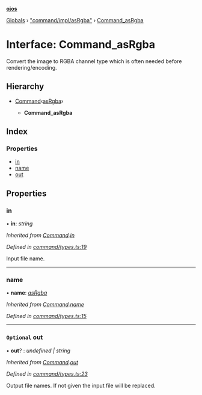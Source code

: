 **[ojos](../README.md)**

[Globals](../README.md) › ["command/impl/asRgba"](../modules/_command_impl_asrgba_.md) › [Command_asRgba](_command_impl_asrgba_.command_asrgba.md)

# Interface: Command_asRgba

Convert the image to RGBA channel type which is often needed before rendering/encoding.

## Hierarchy

* [Command](_command_types_.command.md)‹[asRgba](../enums/_command_types_.commandname.md#asrgba)›

  * **Command_asRgba**

## Index

### Properties

* [in](_command_impl_asrgba_.command_asrgba.md#in)
* [name](_command_impl_asrgba_.command_asrgba.md#name)
* [out](_command_impl_asrgba_.command_asrgba.md#optional-out)

## Properties

###  in

• **in**: *string*

*Inherited from [Command](_command_types_.command.md).[in](_command_types_.command.md#in)*

*Defined in [command/types.ts:19](https://github.com/cancerberoSgx/mirada/blob/f2ba50d/ojos/src/command/types.ts#L19)*

Input file name.

___

###  name

• **name**: *[asRgba](../enums/_command_types_.commandname.md#asrgba)*

*Inherited from [Command](_command_types_.command.md).[name](_command_types_.command.md#name)*

*Defined in [command/types.ts:15](https://github.com/cancerberoSgx/mirada/blob/f2ba50d/ojos/src/command/types.ts#L15)*

___

### `Optional` out

• **out**? : *undefined | string*

*Inherited from [Command](_command_types_.command.md).[out](_command_types_.command.md#optional-out)*

*Defined in [command/types.ts:23](https://github.com/cancerberoSgx/mirada/blob/f2ba50d/ojos/src/command/types.ts#L23)*

Output file names. If not given the input file will be replaced.
